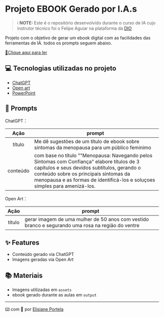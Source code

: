 # Projeto EBOOK Gerado por I.A.s


 > ℹ️ **NOTE:** Este é o repositório desenvolvido durante o curso de IA cujo instrutor técnico foi o Felipe Aguiar na plataforma da [DIO](https://dio.me)

Projeto com o objetivo de gerar um ebook digital com as facilidades das ferramentas de IA. todos os prompts
seguem abaixo.

<a href="https://github.com/felipeAguiarCode/prompts-recipe-to-create-a-ebook/blob/main/output/ebook%20-%20css%20jedi%20output.pdf" title="View PDF now"> 📕Clique aqui para ler</a>

## 💻 Tecnologias utilizadas no projeto

- [ChatGPT](https://chat.openai.com/) 
- [Open art](https://openart.ai/home)
- [PowerPoint](https://www.microsoft.com/en/microsoft-365/powerpoint)

## 🧠 Prompts


ChatGPT：

|   Ação   | prompt                                                                                                                                                                                                                                                                         |
| :------: | ------------------------------------------------------------------------------------------------------------------------------------------------------------------------------------------------------------------------------------------------------------------------------ |
|  título  | Me dê sugestões de um título de ebook sobre sintomas da menopausa para um público feminimo|
| conteúdo | com base no título ""Menopausa: Navegando pelos Sintomas com Confiança" elabore títulos de 3 capítulos e seus devidos subtítulos, gerando o conteúdo sobre os principais sintomas da menopausa e as formas de identificá-los e soluçoes simples para amenizá-los. |


Open Art：

|  Ação  | prompt                                                                                 |
| :----: | -------------------------------------------------------------------------------------- |
| título | gerar imagem de uma mulher de 50 anos com vestido branco e segurando uma rosa na região do ventre |

## ✨ Features

- Conteúdo gerado via ChatGPT
- Imagens geradas via Open Art

## 📚 Materiais

- Imagens utilizadas em `assets`
- ebook gerado durante as aulas em `output`

---

⌨️ com 💜 por [Elisiane Portela](https://github.com/eliport1981)
